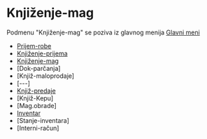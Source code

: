# Knjiženje-mag

Podmenu "Knjiženje-mag" se poziva iz glavnog menija [Glavni meni](../../index_sr.md)

- [Prijem-robe](mk403_sr/mk403_sr.md)
- [Knjiženje-prijema](mk406_sr/mk406_sr.md)
- [Knjiženje-mag](mk201_sr/mk201_sr.md)
- [Dok-parčanja]
- [Knjiž-maloprodaje]
- [---]
- [Knjiž-predaje](pr208_sr/pr208_sr.md)
- [Knjiž-Kepu]
- [Mag.obrade]
- [Inventar](mk204_sr/mk204_sr.md)
- [Stanje-inventara]
- [Interni-račun]
